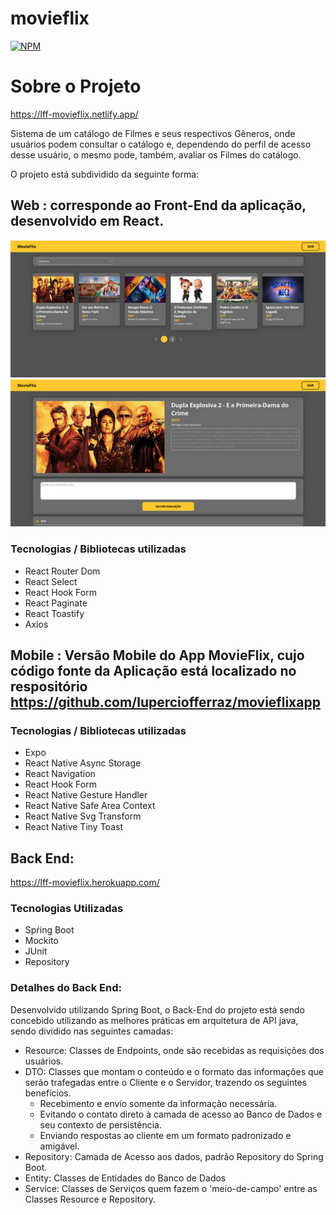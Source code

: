 # movieflix 

[![NPM](https://img.shields.io/npm/l/react)](https://github.com/luperciofferraz/movieflix/blob/main/LICENSE)

# Sobre o Projeto

https://lff-movieflix.netlify.app/

Sistema de um catálogo de Filmes e seus respectivos Gêneros, onde usuários podem consultar o catálogo e, dependendo do perfil de acesso desse usuário, o mesmo pode, também, avaliar os Filmes do catálogo.

O projeto está subdividido da seguinte forma:

## Web : corresponde ao Front-End da aplicação, desenvolvido em React.
![Web1](https://github.com/luperciofferraz/Assets/blob/main/MFtelaCatalogo.png) 
![Web2](https://github.com/luperciofferraz/Assets/blob/main/MFtelaDetalhes.png)

### Tecnologias / Bibliotecas utilizadas

- React Router Dom
- React Select
- React Hook Form
- React Paginate
- React Toastify
- Axios

## Mobile : Versão Mobile do App MovieFlix, cujo código fonte da Aplicação está localizado no respositório https://github.com/luperciofferraz/movieflixapp 

### Tecnologias / Bibliotecas utilizadas

- Expo
- React Native Async Storage
- React Navigation
- React Hook Form
- React Native Gesture Handler
- React Native Safe Area Context
- React Native Svg Transform
- React Native Tiny Toast

## Back End:

https://lff-movieflix.herokuapp.com/

### Tecnologias Utilizadas

- Spŕing Boot
- Mockito
- JUnit
- Repository

### Detalhes do Back End:

Desenvolvido utilizando Spring Boot, o Back-End do projeto está sendo concebido utilizando as melhores práticas em arquitetura de API java, sendo dividido nas seguintes camadas:

- Resource: Classes de Endpoints, onde são recebidas as requisições dos usuários.
- DTO: Classes que montam o conteúdo e o formato das informações que serão trafegadas entre o Cliente e o Servidor, trazendo os seguintes benefícios.
    - Recebimento e envio somente da informação necessária.
    - Evitando o contato direto à camada de acesso ao Banco de Dados e seu contexto de persistência.
    - Enviando respostas ao cliente em um formato padronizado e amigável.
- Repository: Camada de Acesso aos dados, padrão Repository do Spring Boot.
- Entity: Classes de Entidades do Banco de Dados
- Service: Classes de Serviços quem fazem o 'meio-de-campo' entre as Classes Resource e Repository.

